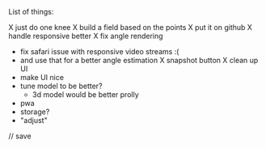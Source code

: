 List of things:

X just do one knee
X build a field based on the points
X put it on github
X handle responsive better
X fix angle rendering
* fix safari issue with responsive video streams :(
* and use that for a better angle estimation
X snapshot button
X clean up UI
* make UI nice
* tune model to be better?
  - 3d model would be better prolly
* pwa
* storage?
* "adjust"


// save 
